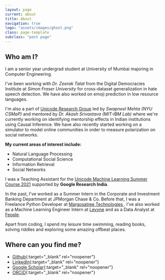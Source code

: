 ```yaml
---
layout: page
current: about
title: About
navigation: true
logo: "assets/images/ghost.png"
class: page-template
subclass: "post page"
---
```


## Who am I?

I am a senior year undergrad student at University of Mumbai majoring in Computer Engineering.

I've been working with <em>Dr. Zeerak Talat</em> from the Digital Democracies Institute at <em>Simon Fraser University</em> for cross-dataset generalization in hate speech detection. We have also worked on emoji prediction in low resource languages.

I'm also a part of [Unicode Research Group](https://unicode-research.netlify.app/people/) led by <em>Swapneel Mehta (NYU CSMaP)</em> and mentored by <em>Dr. Akash Srivastava (MIT-IBM Lab)</em> where we're currently working on identifying mentorship effects in Indian institutions using Causal Inference. We have also recently started working on a simulator to model online communities in order to measure polarization on social networks.

<b>My current areas of interest include:</b>

<ul>
<li>Natural Language Processing</li>
<li>Computational Social Science</li>
<li>Information Retrieval</li>
<li>Social Networks</li>
</ul>

I was a Teaching Assistant for the [Unicode Machine Learning Summer Course 2021](https://djunicode.github.io/umlsc-2021/) supported by <b>Google Research India</b>.

In the past, I've worked as a Summer Intern in the Corporate and Investment Banking Department at JPMorgan Chase & Co. Before that, I was a Freelance Python Developer at <a href="http://www.margosatree.com">Margosatree Technologies </a>. I've also worked as a Machine Learning Engineer Intern at <a href="https://levyne.com">Levyne</a> and as a Data Analyst at <a href="https://www.linkedin.com/company/feopleorg/">Feople</a>.

Apart from coding, I spend my leisure time swimming, reading books, solving riddles and exploring some amazing offbeat places.

## Where can you find me?

- [Github](https://github.com/deep1401){:target="\_blank" rel="noopener"}
- [LinkedIn](https://www.linkedin.com/in/deep1401){:target="\_blank" rel="noopener"}
- [Google Scholar](https://scholar.google.com/citations?user=GFYjqB8AAAAJ&hl=en&oi=ao){:target="\_blank" rel="noopener"}
- [ORCiD](https://orcid.org/0000-0001-7940-112X){:target="\_blank" rel="noopener"}
